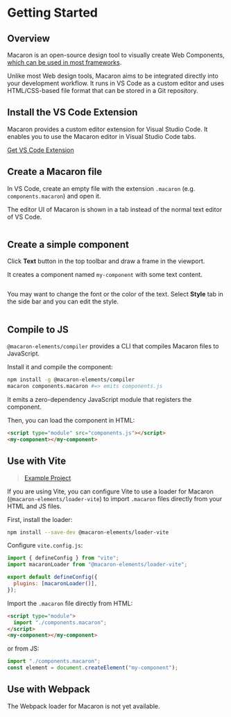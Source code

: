 # Getting Started

## Overview

Macaron is an open-source design tool to visually create Web Components, [which can be used in most frameworks](https://custom-elements-everywhere.com/).

Unlike most Web design tools, Macaron aims to be integrated directly into your development workflow. It runs in VS Code as a custom editor and uses HTML/CSS-based file format that can be stored in a Git repository.

## Install the VS Code Extension

Macaron provides a custom editor extension for Visual Studio Code. It enables you to use the Macaron editor in Visual Studio Code tabs.

<a href="https://marketplace.visualstudio.com/items?itemName=Macaron.macaron-vscode" target="_blank">
<macaron-hero-button>
Get VS Code Extension
</macaron-hero-button>
</a>

## Create a Macaron file

In VS Code, create an empty file with the extension `.macaron` (e.g. `components.macaron`) and open it.

The editor UI of Macaron is shown in a tab instead of the normal text editor of VS Code.

<img srcset="./images/create-macaron-file.png 2x" />

## Create a simple component

Click **Text** button in the top toolbar and draw a frame in the viewport.

It creates a component named `my-component` with some text content.

<img srcset="./images/create-component.png 2x" />

You may want to change the font or the color of the text. Select **Style** tab in the side bar and you can edit the style.

<img srcset="./images/edit-style.png 2x" />

## Compile to JS

`@macaron-elements/compiler` provides a CLI that compiles Macaron files to JavaScript.

Install it and compile the component:

```bash
npm install -g @macaron-elements/compiler
macaron components.macaron #=> emits components.js
```

It emits a zero-dependency JavaScript module that registers the component.

Then, you can load the component in HTML:

```html
<script type="module" src="components.js"></script>
<my-component></my-component>
```

## Use with Vite

> [Example Project](https://github.com/macaron-elements/macaron-examples/tree/main/vite)

If you are using Vite, you can configure Vite to use a loader for Macaron (`@macaron-elements/loader-vite`) to import `.macaron` files directly from your HTML and JS files.

First, install the loader:

```bash
npm install --save-dev @macaron-elements/loader-vite
```

Configure `vite.config.js`:

```js
import { defineConfig } from "vite";
import macaronLoader from "@macaron-elements/loader-vite";

export default defineConfig({
  plugins: [macaronLoader()],
});
```

Import the `.macaron` file directly from HTML:

```html
<script type="module">
  import "./components.macaron";
</script>
<my-component></my-component>
```

or from JS:

```js
import "./components.macaron";
const element = document.createElement("my-component");
```

## Use with Webpack

The Webpack loader for Macaron is not yet available.

